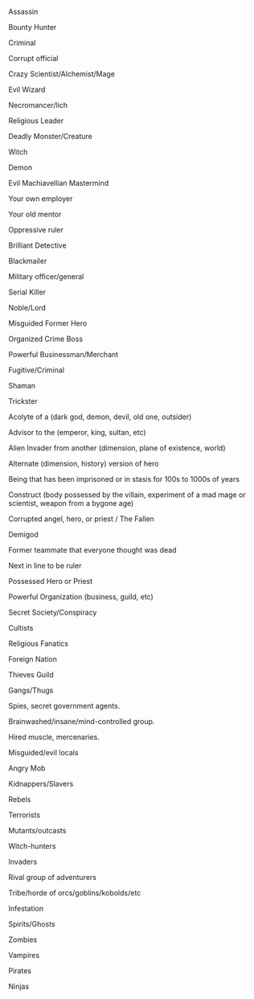Assassin

Bounty Hunter

Criminal

Corrupt official

Crazy Scientist/Alchemist/Mage

Evil Wizard

Necromancer/lich

Religious Leader

Deadly Monster/Creature

Witch

Demon

Evil Machiavellian Mastermind

Your own employer

Your old mentor

Oppressive ruler

Brilliant Detective

Blackmailer

Military officer/general

Serial Killer

Noble/Lord

Misguided Former Hero

Organized Crime Boss

Powerful Businessman/Merchant

Fugitive/Criminal

Shaman

Trickster

Acolyte of a (dark god, demon, devil, old one, outsider)

Advisor to the (emperor, king, sultan, etc)

Alien Invader from another (dimension, plane of existence, world)

Alternate (dimension, history) version of hero

Being that has been imprisoned or in stasis for 100s to 1000s of years

Construct (body possessed by the villain, experiment of a mad mage or scientist, weapon from a bygone age)

Corrupted angel, hero, or priest / The Fallen

Demigod

Former teammate that everyone thought was dead

Next in line to be ruler

Possessed Hero or Priest

Powerful Organization (business, guild, etc)

Secret Society/Conspiracy

Cultists

Religious Fanatics

Foreign Nation

Thieves Guild

Gangs/Thugs

Spies, secret government agents.

Brainwashed/insane/mind-controlled group.

Hired muscle, mercenaries.

Misguided/evil locals

Angry Mob

Kidnappers/Slavers

Rebels

Terrorists

Mutants/outcasts

Witch-hunters

Invaders

Rival group of adventurers

Tribe/horde of orcs/goblins/kobolds/etc

Infestation

Spirits/Ghosts

Zombies

Vampires

Pirates

Ninjas
